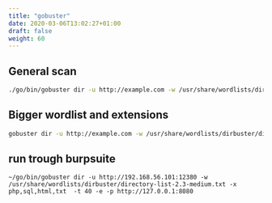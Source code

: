 ```yaml
---
title: "gobuster"
date: 2020-03-06T13:02:27+01:00
draft: false
weight: 60
---
```



## General scan

```bash
./go/bin/gobuster dir -u http://example.com -w /usr/share/wordlists/dirb/common.txt -t 40 -e
```

## Bigger wordlist and extensions

```bash
gobuster dir -u http://example.com -w /usr/share/wordlists/dirbuster/directory-list-2.3-medium.txt -x php,txt,html,sql -t 40 -e
```

## run trough burpsuite

```
~/go/bin/gobuster dir -u http://192.168.56.101:12380 -w /usr/share/wordlists/dirbuster/directory-list-2.3-medium.txt -x php,sql,html,txt  -t 40 -e -p http://127.0.0.1:8080
```